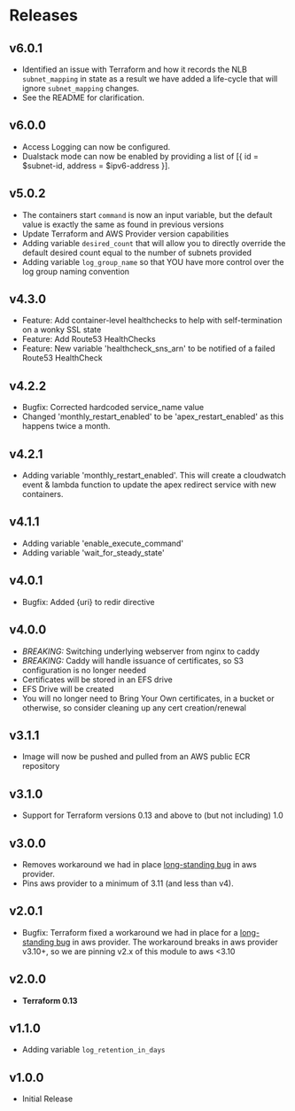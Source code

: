 # Releases

## v6.0.1
- Identified an issue with Terraform and how it records the NLB `subnet_mapping` in state as a result we have added a life-cycle that will ignore `subnet_mapping` changes.
- See the README for clarification.

## v6.0.0
- Access Logging can now be configured.
- Dualstack mode can now be enabled by providing a list of [{ id = $subnet-id, address = $ipv6-address }].

## v5.0.2
- The containers start `command` is now an input variable, but the default value is exactly the same as found in previous versions
- Update Terraform and AWS Provider version capabilities
- Adding variable `desired_count` that will allow you to directly override the default desired count equal to the number of subnets provided
- Adding variable `log_group_name` so that YOU have more control over the log group naming convention

## v4.3.0
- Feature: Add container-level healthchecks to help with self-termination on a wonky SSL state
- Feature: Add Route53 HealthChecks
- Feature: New variable 'healthcheck_sns_arn' to be notified of a failed Route53 HealthCheck

## v4.2.2

- Bugfix: Corrected hardcoded service_name value
- Changed 'monthly_restart_enabled' to be 'apex_restart_enabled' as this happens twice a month.

## v4.2.1

- Adding variable 'monthly_restart_enabled'. This will create a cloudwatch event & lambda function to update the apex redirect service with new containers.

## v4.1.1

- Adding variable 'enable_execute_command'
- Adding variable 'wait_for_steady_state'

## v4.0.1

- Bugfix: Added {uri} to redir directive

## v4.0.0

- *BREAKING:* Switching underlying webserver from nginx to caddy
- *BREAKING:* Caddy will handle issuance of certificates, so S3 configuration is no longer needed
- Certificates will be stored in an EFS drive
- EFS Drive will be created
- You will no longer need to Bring Your Own certificates, in a bucket or otherwise, so consider cleaning up any cert creation/renewal

## v3.1.1

- Image will now be pushed and pulled from an AWS public ECR repository

## v3.1.0

- Support for Terraform versions 0.13 and above to (but not including) 1.0

## v3.0.0

- Removes workaround we had in place [long-standing bug](https://github.com/terraform-providers/terraform-provider-aws/issues/10494) in aws provider.
- Pins aws provider to a minimum of 3.11 (and less than v4).

## v2.0.1

- Bugfix: Terraform fixed a workaround we had in place for a [long-standing bug](https://github.com/terraform-providers/terraform-provider-aws/issues/10494) in aws provider.
  The workaround breaks in aws provider v3.10+, so we are pinning v2.x of this module to aws <3.10

## v2.0.0

- **Terraform 0.13**

## v1.1.0

- Adding variable `log_retention_in_days`

## v1.0.0

- Initial Release
